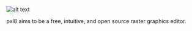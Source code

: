 
![alt text](https://i.imgur.com/2uyPcq5.png)


pxl8 aims to be a free, intuitive, and open source raster graphics editor.
